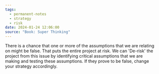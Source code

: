 ```yaml
---
tags:
  - permanent-notes
  - strategy 
  - risk 
date: 2024-01-24 12:06:00
source: "Book: Super Thinking"
---
```


There is a chance that one or more of the assumptions that we are relating on might be false. That puts the entire project at risk. We can 'De-risk' the project from this issue by identifying critical assumptions that we are making and testing these assumptions. If they prove to be false, change your strategy accordingly. 

